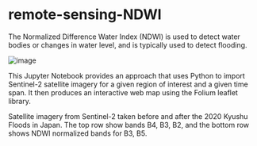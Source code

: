 # remote-sensing-NDWI
The Normalized Difference Water Index (NDWI) is used to detect water bodies or changes in water level, and is typically used to detect flooding.

![image](https://github.com/HabibGalayr/remote-sensing-NDWI/assets/139997223/7d02c1aa-55dc-435a-8fcc-222d2368357f)


This Jupyter Notebook provides an approach that uses Python to import Sentinel-2 satellite imagery for a given region of interest and a given time span. It then produces an interactive web map using the Folium leaflet library.

Satellite imagery from Sentinel-2 taken before and after the 2020 Kyushu Floods in Japan. The top row show bands B4, B3, B2, and the bottom row shows NDWI normalized bands for B3, B5.

